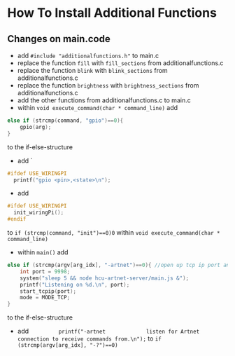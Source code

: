# How To Install Additional Functions

## Changes on main.code
* add `#include "additionalfunctions.h"` to main.c
* replace the function `fill` with `fill_sections` from additionalfunctions.c
* replace the function `blink` with `blink_sections` from additionalfunctions.c
* replace the function `brightness` with `brightness_sections` from additionalfunctions.c
* add the other functions from additionalfunctions.c to main.c
* within `void execute_command(char * command_line)` add
```C
else if (strcmp(command, "gpio")==0){
    gpio(arg);
}
```
to the if-else-structure
* add `
```C
#ifdef USE_WIRINGPI
  printf("gpio <pin>,<state>\n");
```
* add
```C
#ifdef USE_WIRINGPI
  init_wiringPi();
#endif
```
to `if (strcmp(command, "init")==0)0` within `void execute_command(char * command_line)`
* within `main()` add

```C
else if (strcmp(argv[arg_idx], "-artnet")==0){ //open up tcp ip port and read commands from there
    int port = 9998;
    system("sleep 5 && node hcu-artnet-server/main.js &");
    printf("Listening on %d.\n", port);
    start_tcpip(port);
    mode = MODE_TCP;
}
```

to the if-else-structure
* add `			printf("-artnet             listen for Artnet connection to receive commands from.\n");` to `if (strcmp(argv[arg_idx], "-?")==0)`
